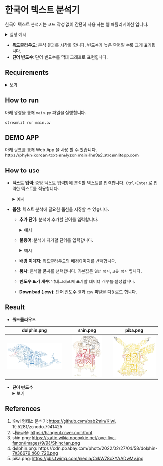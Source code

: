 # 한국어 텍스트 분석기  

한국어 텍스트 분석기는 코드 작성 없이 간단히 사용 하는 웹 애플리케이션 입니다.  

<details>
  <summary>실행 예시</summary>
  <figure>
      <img src="image/example.png">  
  </figure>
</details>  

- **워드클라우드**: 분석 결과를 시각화 합니다. 빈도수가 높은 단어일 수록 크게 표기됩니다.
- **단어 빈도수**: 단어 빈도수를 막대 그래프로 표현합니다.

## Requirements  

<details>
  <summary>보기</summary>  
  
  - numpy
  - pandas
  - Pillow
  - altair
  - streamlit
  - wordcloud
  - kiwipiepy
</details>  

## How to run
아래 명령을 통해 `main.py` 파일을 실행합니다.
```python
streamlit run main.py
```

## DEMO APP
아래 링크를 통해 Web App 을 사용 할 수 있습니다.  
https://phykn-korean-text-analyzer-main-lha9a2.streamlitapp.com

## How to use
- **텍스트 입력**: 중앙 텍스트 입력창에 분석할 텍스트를 입력합니다. `Ctrl+Enter` 로 입력한 텍스트를 적용합니다.  
  <details>
    <summary>예시</summary>  
    <figure>
      <img src="image/input.png">
    </figure>
  </details>

- **옵션**: 텍스트 분석에 필요한 옵션을 지정할 수 있습니다.
    - **추가 단어**: 분석에 추가할 단어를 입력합니다.
      <details>
        <summary>예시</summary>   
        <figure>
          <img src="image/add.png">  
        </figure>
      </details>  

    - **불용어**: 분석에 제거할 단어를 입력합니다.  
      <details>
        <summary>예시</summary>   
        <figure>
          <img src="image/remove.png">  
        </figure>
      </details>  

    - **배경 이미지**: 워드클라우드의 배경이미지를 선택합니다.
    - **품사**: 분석할 품사를 선택합니다. 기본값은 `일반 명사`, `고유 명사` 입니다.
    - **빈도수 표기 개수**: 막대그래프에 표기할 데이터 개수를 설정합니다.
    - **Download (.csv)**: 단어 빈도수 결과 `csv` 파일을 다운로드 합니다.

## Result
- **워드클라우드**  

| dolphin.png | shin.png | pika.png |
| :---: | :---: | :---: |
| <img src="image/dolphin.png" width="130%"> | <img src="image/shin.png" width="70%"> | <img src="image/pika.png" width="100%"> |

- **단어 빈도수**  
  <details>
    <summary>보기</summary>   
      <figure>
        <img src="image/frequency.png">  
      </figure>
  </details>  

## References
1. Kiwi 형태소 분석기: https://github.com/bab2min/Kiwi, 10.5281/zenodo.7041425
2. 나눔글꼴: https://hangeul.naver.com/font  
3. shin.png: https://static.wikia.nocookie.net/love-live-fanon/images/9/98/Shinchan.png
4. dolphin.png: https://cdn.pixabay.com/photo/2022/02/27/04/58/dolphin-7036679_960_720.png
5. pika.png: https://pbs.twimg.com/media/CnkW78cXYAADwMv.jpg
